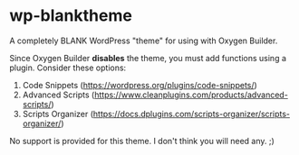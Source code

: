 # wp-blanktheme
A completely BLANK WordPress "theme" for using with Oxygen Builder. 

Since Oxygen Builder **disables** the theme, you must add functions using a plugin. Consider these options:

1. Code Snippets (https://wordpress.org/plugins/code-snippets/)
2. Advanced Scripts (https://www.cleanplugins.com/products/advanced-scripts/)
3. Scripts Organizer (https://docs.dplugins.com/scripts-organizer/scripts-organizer/)

No support is provided for this theme. I don't think you will need any. ;)
